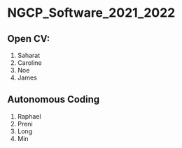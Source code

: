 # NGCP_Software_2021_2022

## Open CV:
1. Saharat
2. Caroline
3. Noe
4. James

## Autonomous Coding
1. Raphael
2. Preni
3. Long
4. Min
